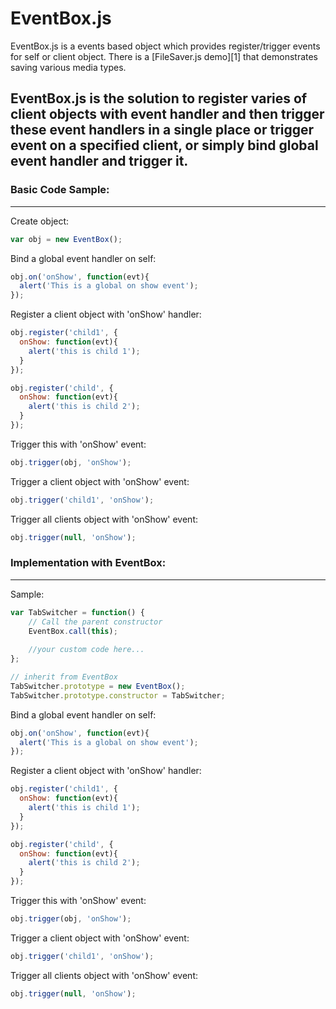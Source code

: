 EventBox.js
============

EventBox.js is a events based object which provides register/trigger events for self or client object. 
There is a [FileSaver.js demo][1] that demonstrates saving
various media types.

EventBox.js is the solution to register varies of client objects with event handler and 
then trigger these event handlers in a single place or trigger event on a specified client, 
or simply bind global event handler and trigger it.
------------------

### Basic Code Sample:
------------------

Create object:

```js
var obj = new EventBox();
```

Bind a global event handler on self:

```js
obj.on('onShow', function(evt){
  alert('This is a global on show event');
});
```

Register a client object with 'onShow' handler:

```js
obj.register('child1', {
  onShow: function(evt){
    alert('this is child 1');
  }
});

obj.register('child', {
  onShow: function(evt){
    alert('this is child 2');
  }
});
```

Trigger this with 'onShow' event:

```js
obj.trigger(obj, 'onShow');
```

Trigger a client object with 'onShow' event:

```js
obj.trigger('child1', 'onShow');
```

Trigger all clients object with 'onShow' event:

```js
obj.trigger(null, 'onShow');
```

### Implementation with EventBox:
------------------

Sample:

```js
var TabSwitcher = function() {
    // Call the parent constructor
    EventBox.call(this);
    
    //your custom code here...
};

// inherit from EventBox
TabSwitcher.prototype = new EventBox();
TabSwitcher.prototype.constructor = TabSwitcher;
```

Bind a global event handler on self:

```js
obj.on('onShow', function(evt){
  alert('This is a global on show event');
});
```

Register a client object with 'onShow' handler:

```js
obj.register('child1', {
  onShow: function(evt){
    alert('this is child 1');
  }
});

obj.register('child', {
  onShow: function(evt){
    alert('this is child 2');
  }
});
```

Trigger this with 'onShow' event:

```js
obj.trigger(obj, 'onShow');
```

Trigger a client object with 'onShow' event:

```js
obj.trigger('child1', 'onShow');
```

Trigger all clients object with 'onShow' event:

```js
obj.trigger(null, 'onShow');
```

